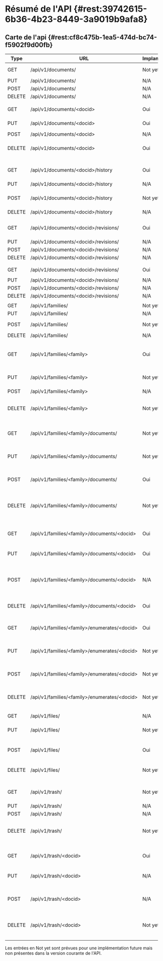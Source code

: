 # Résumé de l'API {#rest:39742615-6b36-4b23-8449-3a9019b9afa8}

## Carte de l'api {#rest:cf8c475b-1ea5-474d-bc74-f5902f9d00fb}

|  Type  |                           URL                           |               Implanté               |                       Signification                        |
| ------ | ------------------------------------------------------- | ------------------------------------ | ---------------------------------------------------------- |
| GET    | /api/v1/documents/                                      | <span class="apiTodo">Not yet</span> | Liste de documents                                         |
| PUT    | /api/v1/documents/                                      | N/A                                  | N/A                                                        |
| POST   | /api/v1/documents/                                      | N/A                                  | N/A                                                        |
| DELETE | /api/v1/documents/                                      | N/A                                  | N/A                                                        |
|        |                                                         |                                      |                                                            |
| GET    | /api/v1/documents/&lt;docid&gt;                         | Oui                                  | [Récupération d'un document][GETDOC]                       |
| PUT    | /api/v1/documents/&lt;docid&gt;                         | Oui                                  | [Mise à jour d'un document][PUTDOC]                        |
| POST   | /api/v1/documents/&lt;docid&gt;                         | N/A                                  | N/A                                                        |
| DELETE | /api/v1/documents/&lt;docid&gt;                         | Oui                                  | [Mise à la poubelle d'un document][DELDOC]                 |
|        |                                                         |                                      |                                                            |
| GET    | /api/v1/documents/&lt;docid&gt;/history                 | Oui                                  | [Récupération des messages d'historique][get_histo]        |
| PUT    | /api/v1/documents/&lt;docid&gt;/history                 | N/A                                  | N/A                                                        |
| POST   | /api/v1/documents/&lt;docid&gt;/history                 | <span class="apiTodo">Not yet</span> | Ajout d'un message d'historique                            |
| DELETE | /api/v1/documents/&lt;docid&gt;/history                 | N/A                                  | N/A                                                        |
|        |                                                         |                                      |                                                            |
| GET    | /api/v1/documents/&lt;docid&gt;/revisions/              | Oui                                  | [Liste des révisions d'un document][list_revision]         |
| PUT    | /api/v1/documents/&lt;docid&gt;/revisions/              | N/A                                  | N/A                                                        |
| POST   | /api/v1/documents/&lt;docid&gt;/revisions/              | N/A                                  | N/A                                                        |
| DELETE | /api/v1/documents/&lt;docid&gt;/revisions/              | N/A                                  | N/A                                                        |
|        |                                                         |                                      |                                                            |
| GET    | /api/v1/documents/&lt;docid&gt;/revisions/<revisionNumber>| Oui                                  | [Révision `<revisionNumber>`][get_revision]              |
| PUT    | /api/v1/documents/&lt;docid&gt;/revisions/              | N/A                                  | N/A                                                        |
| POST   | /api/v1/documents/&lt;docid&gt;/revisions/              | N/A                                  | N/A                                                        |
| DELETE | /api/v1/documents/&lt;docid&gt;/revisions/              | N/A                                  | N/A                                                        |
|        |                                                         |                                      |                                                            |
| GET    | /api/v1/families/                                       | <span class="apiTodo">Not yet</span> | Liste des familles                                         |
| PUT    | /api/v1/families/                                       | N/A                                  | N/A                                                        |
| POST   | /api/v1/families/                                       | <span class="apiTodo">Not yet</span> | Création d'une nouvelle famille                            |
| DELETE | /api/v1/families/                                       | N/A                                  | N/A                                                        |
|        |                                                         |                                      |                                                            |
| GET    | /api/v1/families/&lt;family&gt;                         | Oui                                  | [Consultation du document décrivant la famille][GET_FAM]   |
| PUT    | /api/v1/families/&lt;family&gt;                         | <span class="apiTodo">Not yet</span> | Modification de la configuration de la famille             |
| POST   | /api/v1/families/&lt;family&gt;                         | N/A                                  | N/A                                                        |
| DELETE | /api/v1/families/&lt;family&gt;                         | <span class="apiTodo">Not yet</span> | Suppression de la famille et des documents associés        |
|        |                                                         |                                      |                                                            |
| GET    | /api/v1/families/&lt;family&gt;/documents/              | <span class="apiTodo">Not yet</span> | Liste des documents de cette famille                       |
| PUT    | /api/v1/families/&lt;family&gt;/documents/              | <span class="apiTodo">Not yet</span> | Modification en masse de documents de cette famille        |
| POST   | /api/v1/families/&lt;family&gt;/documents/              | Oui                                  | [Création d'un document de cette famille][POSTDOC]         |
| DELETE | /api/v1/families/&lt;family&gt;/documents/              | <span class="apiTodo">Not yet</span> | Mise à la poubelle en masse de documents de cette famille  |
|        |                                                         |                                      |                                                            |
| GET    | /api/v1/families/&lt;family&gt;/documents/&lt;docid&gt; | Oui                                  | [Récupération d'un document de la famille][GETDOC]         |
| PUT    | /api/v1/families/&lt;family&gt;/documents/&lt;docid&gt; | Oui                                  | [Mise à jour d'un document de la famille][PUTDOC]          |
| POST   | /api/v1/families/&lt;family&gt;/documents/&lt;docid&gt; | N/A                                  | N/A (Création d'un document avec un identifiant donné)     |
| DELETE | /api/v1/families/&lt;family&gt;/documents/&lt;docid&gt; | Oui                                  | [Suppression d'un document de la famille][DELDOC]          |
|        |                                                         |                                      |                                                            |
| GET    | /api/v1/families/&lt;family&gt;/enumerates/&lt;docid&gt;| Oui                                  | [Récupération de la liste des valeurs][get_enum]           |
| PUT    | /api/v1/families/&lt;family&gt;/enumerates/&lt;docid&gt;| <span class="apiTodo">Not yet</span> | Modification d'une valeur de la liste des énumérés         |
| POST   | /api/v1/families/&lt;family&gt;/enumerates/&lt;docid&gt;| <span class="apiTodo">Not yet</span> | Ajout d'une valeur à la liste d'énumérés                   |
| DELETE | /api/v1/families/&lt;family&gt;/enumerates/&lt;docid&gt;| <span class="apiTodo">Not yet</span> | Suppression définitivement d'un document mis à la poubelle |
|        |                                                         |                                      |                                                            |
| GET    | /api/v1/files/                                          | N/A                                  | N/A                                                        |
| PUT    | /api/v1/files/                                          | <span class="apiTodo">Not yet</span> | Modification d'un fichier temporaire                       |
| POST   | /api/v1/files/                                          | Oui                                  | [Création d'un fichier temporaire][POSTFILE]               |
| DELETE | /api/v1/files/                                          | <span class="apiTodo">Not yet</span> | Suppression d'un fichier temporaire                        |
|        |                                                         |                                      |                                                            |
| GET    | /api/v1/trash/                                          | <span class="apiTodo">Not yet</span> | Liste des documents de la poubelle                         |
| PUT    | /api/v1/trash/                                          | N/A                                  | N/A                                                        |
| POST   | /api/v1/trash/                                          | N/A                                  | N/A                                                        |
| DELETE | /api/v1/trash/                                          | <span class="apiTodo">Not yet</span> | Supprime définitivement les documents de la poubelle       |
|        |                                                         |                                      |                                                            |
| GET    | /api/v1/trash/&lt;docid&gt;                             | Oui                                  | [Récupération d'un document mis à la poubelle][trash_doc]  |
| PUT    | /api/v1/trash/&lt;docid&gt;                             | N/A                                  | N/A (Création d'un document supprimé)                      |
| POST   | /api/v1/trash/&lt;docid&gt;                             | N/A                                  | N/A (Modification d'un document supprimé)                  |
| DELETE | /api/v1/trash/&lt;docid&gt;                             | <span class="apiTodo">Not yet</span> | Suppression définitivement d'un document mis à la poubelle |
|        |                                                         |                                      |                                                            |

<span class="flag inline nota-bene"></span> Les entrées en <span class="apiTodo">Not yet</span> sont prévues
pour une implémentation future mais non présentes dans la version courante de l'API.

<!--links-->

[GET_FAM]: #rest:6b195156-0cda-47c8-9a9a-04ec13562c9a
[POSTDOC]: #rest:e769b476-0033-407c-b453-4e8466e09975
[GETDOC]: #rest:1d7b939f-d5fc-4b57-b33f-d216913efc22
[PUTDOC]: #rest:db2cb01a-7325-4f78-8cec-ceac9858caf2
[DELDOC]: #rest:3358b3bd-bdf6-44ef-b1d7-438f8eb21067

[POSTFILE]: #rest:5797255d-128d-4aa4-9c11-2c8195cca63d
[trash_doc]: #rest:52be10c1-9f46-456b-a22f-24909386567f
[get_enum]: #rest:bb13e401-1859-4c73-b299-70b801ed7eb0
[get_histo]: #rest:9ae75dac-8eb5-4fa9-a608-7313b90fe33c
[list_revision]: #rest:2dd5afbe-1d3d-4830-8241-c93077d88430
[get_revision]: #rest:eb7b6954-0945-4f02-8e10-16e69729c529
